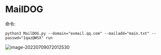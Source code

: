 # MailDOG

命令:

```
python3 MailDOG.py --domain="exmail.qq.com" --mailadd="main.txt" --passwd="1qaz@WSX" run
```

![image-20220709072012530](https://cdn.jsdelivr.net/gh/R1card0-tutu/R1card0-tutu@main/img/202207090745954.png)